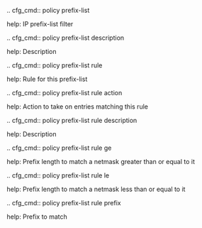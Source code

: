 .. cfg_cmd:: policy prefix-list <tag>

help: IP prefix-list filter

.. cfg_cmd:: policy prefix-list <tag> description

help: Description

.. cfg_cmd:: policy prefix-list <tag> rule <tag>

help: Rule for this prefix-list

.. cfg_cmd:: policy prefix-list <tag> rule <tag> action

help: Action to take on entries matching this rule

.. cfg_cmd:: policy prefix-list <tag> rule <tag> description

help: Description

.. cfg_cmd:: policy prefix-list <tag> rule <tag> ge

help: Prefix length to match a netmask greater than or equal to it

.. cfg_cmd:: policy prefix-list <tag> rule <tag> le

help: Prefix length to match a netmask less than or equal to it

.. cfg_cmd:: policy prefix-list <tag> rule <tag> prefix

help: Prefix to match

